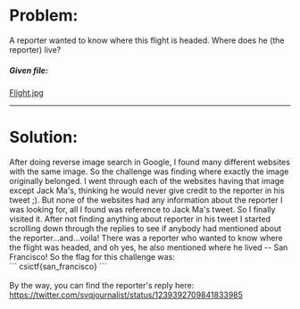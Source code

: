 <h1>Problem:</h1>
A reporter wanted to know where this flight is headed. Where does he (the reporter) live?
<h5>Given file:</h5> <a href="https://github.com/jarp01/CTF-Writeups/blob/master/CSICTF%202020/OSINT/Flying-Places/Flight.jpg">Flight.jpg</a>
<br>
<hr>
<h1>Solution:</h1>
After doing reverse image search in Google, I found many different websites with the same image. So the challenge was finding where exactly the image originally belonged. I went through each of the websites having that image except Jack Ma's, thinking he would never give credit to the reporter in his tweet ;). But none of the websites had any information about the reporter I was looking for, all I found was reference to Jack Ma's tweet. So I finally visited it.  After not finding anything about reporter in his tweet I started scrolling down through the replies to see if anybody had mentioned about the reporter...and...voila! There was a reporter who wanted to know where the flight was headed, and oh yes, he also mentioned where he lived -- San Francisco! So the flag for this challenge was:
<br>
```
csictf{san_francisco}
```
<br>
<br>
By the way, you can find the reporter's reply here:<br>
<a href="https://twitter.com/svqjournalist/status/1239392709841833985">https://twitter.com/svqjournalist/status/1239392709841833985</a>
